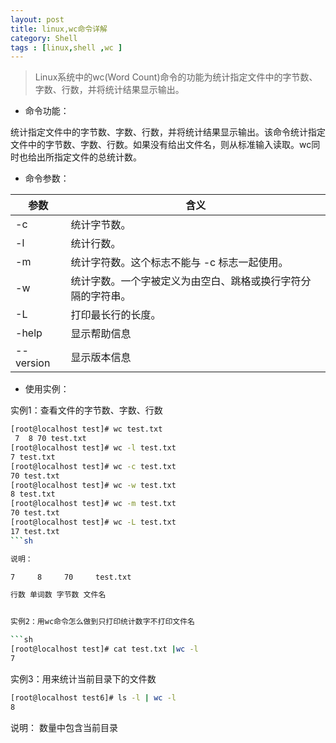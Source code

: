 ```yaml
---
layout: post
title: linux,wc命令详解
category: Shell
tags : [linux,shell ,wc ]
---
```



> Linux系统中的wc(Word Count)命令的功能为统计指定文件中的字节数、字数、行数，并将统计结果显示输出。


+ 命令功能：

统计指定文件中的字节数、字数、行数，并将统计结果显示输出。该命令统计指定文件中的字节数、字数、行数。如果没有给出文件名，则从标准输入读取。wc同时也给出所指定文件的总统计数。

+ 命令参数：

参数|含义
---|---
-c| 统计字节数。
-l| 统计行数。
-m| 统计字符数。这个标志不能与 -c 标志一起使用。
-w| 统计字数。一个字被定义为由空白、跳格或换行字符分隔的字符串。
-L| 打印最长行的长度。
-help| 显示帮助信息
--version| 显示版本信息

+ 使用实例：

实例1：查看文件的字节数、字数、行数

```sh
[root@localhost test]# wc test.txt
 7  8 70 test.txt
[root@localhost test]# wc -l test.txt
7 test.txt
[root@localhost test]# wc -c test.txt
70 test.txt
[root@localhost test]# wc -w test.txt
8 test.txt
[root@localhost test]# wc -m test.txt
70 test.txt
[root@localhost test]# wc -L test.txt
17 test.txt
```sh

说明：

7     8     70     test.txt

行数 单词数 字节数 文件名


实例2：用wc命令怎么做到只打印统计数字不打印文件名

```sh
[root@localhost test]# cat test.txt |wc -l
7
```


实例3：用来统计当前目录下的文件数

```sh
[root@localhost test6]# ls -l | wc -l
8
```

说明：
数量中包含当前目录